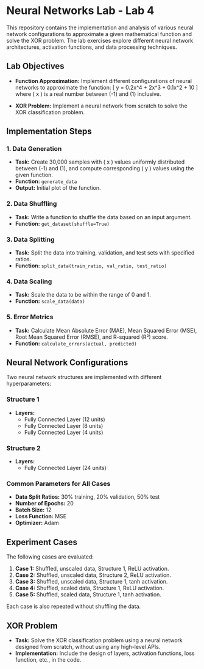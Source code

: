 # Neural Networks Lab - Lab 4

This repository contains the implementation and analysis of various neural network configurations to approximate a given mathematical function and solve the XOR problem. The lab exercises explore different neural network architectures, activation functions, and data processing techniques.

## **Lab Objectives**

- **Function Approximation:** Implement different configurations of neural networks to approximate the function:
  \[
  y = 0.2x^4 + 2x^3 + 0.1x^2 + 10
  \]
  where \( x \) is a real number between \(-1\) and \(1\) inclusive.

- **XOR Problem:** Implement a neural network from scratch to solve the XOR classification problem.

## **Implementation Steps**

### **1. Data Generation**

- **Task:** Create 30,000 samples with \( x \) values uniformly distributed between \(-1\) and \(1\), and compute corresponding \( y \) values using the given function.
- **Function:** `generate_data`
- **Output:** Initial plot of the function.

### **2. Data Shuffling**

- **Task:** Write a function to shuffle the data based on an input argument.
- **Function:** `get_dataset(shuffle=True)`

### **3. Data Splitting**

- **Task:** Split the data into training, validation, and test sets with specified ratios.
- **Function:** `split_data(train_ratio, val_ratio, test_ratio)`

### **4. Data Scaling**

- **Task:** Scale the data to be within the range of 0 and 1.
- **Function:** `scale_data(data)`

### **5. Error Metrics**

- **Task:** Calculate Mean Absolute Error (MAE), Mean Squared Error (MSE), Root Mean Squared Error (RMSE), and R-squared (R²) score.
- **Function:** `calculate_errors(actual, predicted)`

## **Neural Network Configurations**

Two neural network structures are implemented with different hyperparameters:

### **Structure 1**
- **Layers:**
  - Fully Connected Layer (12 units)
  - Fully Connected Layer (8 units)
  - Fully Connected Layer (4 units)

### **Structure 2**
- **Layers:**
  - Fully Connected Layer (24 units)

### **Common Parameters for All Cases**
- **Data Split Ratios:** 30% training, 20% validation, 50% test
- **Number of Epochs:** 20
- **Batch Size:** 12
- **Loss Function:** MSE
- **Optimizer:** Adam

## **Experiment Cases**

The following cases are evaluated:

1. **Case 1:** Shuffled, unscaled data, Structure 1, ReLU activation.
2. **Case 2:** Shuffled, unscaled data, Structure 2, ReLU activation.
3. **Case 3:** Shuffled, unscaled data, Structure 1, tanh activation.
4. **Case 4:** Shuffled, scaled data, Structure 1, ReLU activation.
5. **Case 5:** Shuffled, scaled data, Structure 1, tanh activation.

Each case is also repeated without shuffling the data.

## **XOR Problem**

- **Task:** Solve the XOR classification problem using a neural network designed from scratch, without using any high-level APIs.
- **Implementation:** Include the design of layers, activation functions, loss function, etc., in the code.
